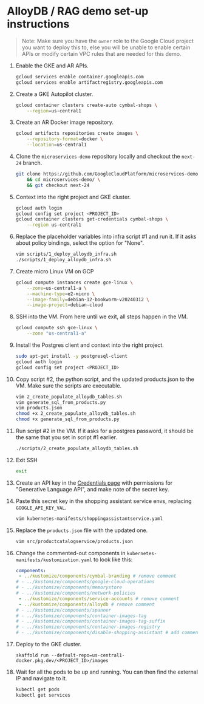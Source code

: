 # AlloyDB / RAG demo set-up instructions

> Note: Make sure you have the `owner` role to the Google Cloud project you want to deploy this to, else you will be unable to enable certain APIs or modify certain VPC rules that are needed for this demo.

1. Enable the GKE and AR APIs.
    ```sh
    gcloud services enable container.googleapis.com
    gcloud services enable artifactregistry.googleapis.com
    ```

1. Create a GKE Autopilot cluster.
    ```sh
    gcloud container clusters create-auto cymbal-shops \
        --region=us-central1
    ```

1. Create an AR Docker image repository.
    ```sh
    gcloud artifacts repositories create images \
        --repository-format=docker \
        --location=us-central1
    ```

1. Clone the `microservices-demo` repository locally and checkout the `next-24` branch.
    ```sh
    git clone https://github.com/GoogleCloudPlatform/microservices-demo \
        && cd microservices-demo/ \
        && git checkout next-24
    ```

1. Context into the right project and GKE cluster.
    ```sh
    gcloud auth login
    gcloud config set project <PROJECT_ID>
    gcloud container clusters get-credentials cymbal-shops \
        --region us-central1
    ```

1. Replace the placeholder variables into infra script #1 and run it. If it asks about policy bindings, select the option for "None".
    ```sh
    vim scripts/1_deploy_alloydb_infra.sh
    ./scripts/1_deploy_alloydb_infra.sh
    ```

1. Create micro Linux VM on GCP
    ```sh
    gcloud compute instances create gce-linux \
        --zone=us-central1-a \
        --machine-type=e2-micro \
        --image-family=debian-12-bookworm-v20240312 \
        --image-project=debian-cloud 
    ```

1. SSH into the VM. From here until we exit, all steps happen in the VM.
    ```sh
    gcloud compute ssh gce-linux \
        --zone "us-central1-a"
    ```

1. Install the Postgres client and context into the right project.
    ```sh
    sudo apt-get install -y postgresql-client
    gcloud auth login
    gcloud config set project <PROJECT_ID>
    ```

1. Copy script #2, the python script, and the updated products.json to the VM. Make sure the scripts are executable.
    ```sh
    vim 2_create_populate_alloydb_tables.sh
    vim generate_sql_from_products.py
    vim products.json
    chmod +x 2_create_populate_alloydb_tables.sh
    chmod +x generate_sql_from_products.py
    ```

1. Run script #2 in the VM. If it asks for a postgres password, it should be the same that you set in script #1 earlier.
    ```sh
    ./scripts/2_create_populate_alloydb_tables.sh
    ```

1. Exit SSH
    ```sh
    exit
    ```

1. Create an API key in the [Credentials page](https://pantheon.corp.google.com/apis/credentials) with permissions for "Generative Language API", and make note of the secret key.

1. Paste this secret key in the shopping assistant service envs, replacing `GOOGLE_API_KEY_VAL`.
    ```sh
    vim kubernetes-manifests/shoppingassistantservice.yaml
    ```

1. Replace the `products.json` file with the updated one.
    ```sh
    vim src/productcatalogservice/products.json
    ```

1. Change the commented-out components in `kubernetes-manifests/kustomization.yaml` to look like this:
    ```yaml
    components:
     - ../kustomize/components/cymbal-branding # remove comment
    # - ../kustomize/components/google-cloud-operations
    # - ../kustomize/components/memorystore
    # - ../kustomize/components/network-policies
     - ../kustomize/components/service-accounts # remove comment
     - ../kustomize/components/alloydb # remove comment
    # - ../kustomize/components/spanner
    # - ../kustomize/components/container-images-tag
    # - ../kustomize/components/container-images-tag-suffix
    # - ../kustomize/components/container-images-registry
    # - ../kustomize/components/disable-shopping-assistant # add comment
    ```

1. Deploy to the GKE cluster.
    ```
    skaffold run --default-repo=us-central1-docker.pkg.dev/<PROJECT_ID>/images
    ```

1. Wait for all the pods to be up and running. You can then find the external IP and navigate to it.
    ```sh
    kubectl get pods
    kubectl get services
    ```
